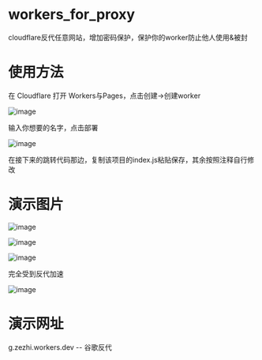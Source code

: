 # workers_for_proxy

cloudflare反代任意网站，增加密码保护，保护你的worker防止他人使用&被封

# 使用方法

在 Cloudflare 打开 Workers与Pages，点击创建->创建worker

![image](https://github.com/user-attachments/assets/ca368798-4cf8-41ef-b47a-171ccf884141)

输入你想要的名字，点击部署

![image](https://github.com/user-attachments/assets/acd1d278-4b35-4561-a719-facefd346f3e)

在接下来的跳转代码那边，复制该项目的index.js粘贴保存，其余按照注释自行修改

# 演示图片

![image](https://github.com/user-attachments/assets/da8b1c09-cbf2-4e25-9302-9900c873aec9)

![image](https://github.com/user-attachments/assets/b85784d4-3f1c-4c59-bcd0-7643f2f39da0)

![image](https://github.com/user-attachments/assets/ce6f332c-6e4a-4417-811f-c3b1207caf4f)

完全受到反代加速

![image](https://github.com/user-attachments/assets/edefdde9-5080-41df-9c83-8e74cecfde03)

# 演示网址

g.zezhi.workers.dev -- 谷歌反代
